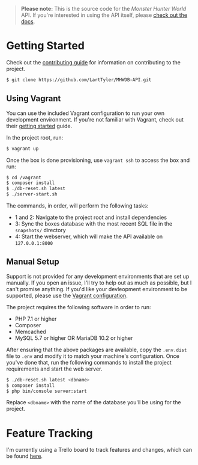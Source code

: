 > **Please note:** This is the source code for the _Monster Hunter World_ API. If you're interested in using the API itself, please [check out the docs](https://docs.mhw-db.com/).

# Getting Started
Check out the  [contributing guide](.github/CONTRIBUTING.md) for information on contributing to the project.

```sh
$ git clone https://github.com/LartTyler/MHWDB-API.git
```

## Using Vagrant
You can use the included Vagrant configuration to run your own development environment. If you're not familiar with
Vagrant, check out their [getting started](https://www.vagrantup.com/intro/index.html) guide.

In the project root, run:

```sh
$ vagrant up
```

Once the box is done provisioning, use `vagrant ssh` to access the box and run:

```sh
$ cd /vagrant
$ composer install
$ ./db-reset.sh latest
$ ./server-start.sh
```

The commands, in order, will perform the following tasks:
- 1 and 2: Navigate to the project root and install dependencies
- 3: Sync the boxes database with the most recent SQL file in the `snapshots/` directory
- 4: Start the webserver, which will make the API available on `127.0.0.1:8000`

## Manual Setup
Support is not provided for any development environments that are set up manually. If you open an issue, I'll try to
help out as much as possible, but I can't promise anything. If you'd like your devleopment environment to be supported,
please use the [Vagrant configuration](#using-vagrant).

The project requires the following software in order to run:

- PHP 7.1 or higher
- Composer
- Memcached
- MySQL 5.7 or higher OR MariaDB 10.2 or higher

After ensuring that the above packages are available, copy the `.env.dist` file to `.env` and modify it to match your
machine's configuration. Once you've done that, run the following commands to install the project requirements and start
the web server.

```sh
$ ./db-reset.sh latest <dbname>
$ composer install
$ php bin/console server:start
```

Replace `<dbname>`  with the name of the database you'll be using for the project.

# Feature Tracking
I'm currently using a Trello board to track features and changes, which can be found [here](https://trello.com/b/KRXsLUCs/mhw-api).

